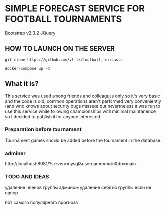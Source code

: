# SIMPLE FORECAST SERVICE FOR FOOTBALL TOURNAMENTS

Bootstrap v2.3.2
JQuery

## HOW TO LAUNCH ON THE SERVER

```
git clone https://github.com/vl-tk/football_forecasts

docker-compose up -d
```

## What it is?

This service was used among friends and colleagues only so it's very basic and
the code is old, common operations aren't performed very conveniently (and who
knows about security bugs missed) but nevertheless it was fun to use this
service while following championships with minimal maintanence so I decided to
publish it for anyone interested.

### Preparation before tournament

Tournament games should be added before the tournament in the database.

### adminer

http://localhost:8081/?server=mysql&username=main&db=main

### TODO AND IDEAS

удаление членов группы админом
удаление себя из группы если не овнер

бот самого популярного прогноза

